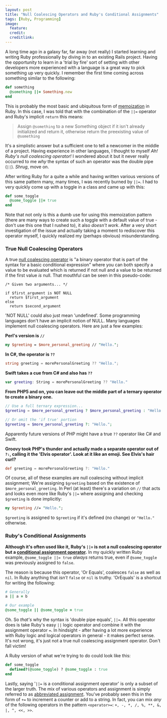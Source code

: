 ```yaml
---
layout: post
title: "Null Coalescing Operators and Ruby's Conditional Assignments"
tags: [Ruby, Programming]
image:
  feature:
  credit:
  creditlink:
---
```


A long time ago in a galaxy far, far away (not really) I started learning and writing Ruby professionally by diving in
to an existing Rails project. Having the opportunity to learn in a 'trial by fire' sort of setting with other developers
more experienced with a language is a great way to pick something up very quickly. I remember the first time coming
across something similar to the following:

```ruby
def something
  @something ||= Something.new
end
```

This is probably the most basic and ubiquitous form of [memoization][1] in Ruby. In this case, I was told that with the combination of the
`||=` operator and Ruby's implicit `return` this means:

> Assign `@something` to a new Something object if it isn't already initialized and return it, otherwise return the preexisting value of `@something`

It's a simplistic answer but a sufficient one to tell a newcomer in the middle of a project. Having experience in other
languages, I thought to myself _Ah! Ruby's null coalescing operator!_ I wondered about it but it never really occurred
to me _why_ the syntax of such an operator was the double pipe (`||`). _Shrug_, move on.

After writing Ruby for a quite a while and having written various versions of this same pattern many, many times, I
was recently burned by `||=`. I had to very quickly come up with a toggle in a class and came up with this:

```ruby
def some_toggle
  @some_toggle ||= true
end
```

Note that not only is this a dumb use for using this memoization pattern (there are many ways to create such a toggle
with a default value of true - don't use this one that I rushed to), it also _doesn't work_. After a very short
investigation of the issue and actually taking a moment to rediscover this operator myself, I quickly realized my
(perhaps obvious) misunderstanding.

### True Null Coalescing Operators
A true [null coalescing operator][2] is "a binary operator that is part of the syntax for a basic conditional
expression" where you can both specify a value to be evaluated which is returned if not null and a value to be returned
if the first value _is_ null. That mouthful can be seen in this pseudo-code:

```
/* Given two arguments... */

if $first_argument is NOT NULL
  return $first_argument
else
  return $second_argument
```

'NOT NULL' could also just mean 'undefined'. Some programming languages don't have an implicit notion of NULL. Many
languages implement null coalescing operators. Here are just a few examples:

**Perl's version is `//`**

```perl
my $greeting = $more_personal_greeting // "Hello.";
```

**In C#, the operator is `??`**

```csharp
string greeting = morePersonalGreeting ?? "Hello.";
```

**Swift takes a cue from C# and also has `??`**

```swift
var greeting: String = morePersonalGreeting ?? "Hello."
```

**From PHP5 and on, you can leave out the middle part of a ternary operator to create a binary one.**

```php
// Use a full ternary expression...
$greeting = $more_personal_greeting ? $more_personal_greeting : "Hello.";

// Or omit the 'if true' portion
$greeting = $more_personal_greeting ?: "Hello.";
```

Apparently future versions of PHP might have a true `??` operator like C# and Swift.

**Groovy took PHP's thunder and actually made a separate operator out of `?:`, calling it the 'Elvis operator'. Look at it like an emoji. See Elvis's hair curl?**

```groovy
def greeting = morePersonalGreeting ?: "Hello."
```

Of course, all of these examples are null coalescing without implicit assignment; We're assigning `$greeting` based on
the existence of `$more_personal_greeting`. In Perl (at least) there's a variation on `//` that acts and looks even more like
Ruby's `||=` where assigning and checking `$greeting` is done implicitly:

```perl
my $greeting //= "Hello.";
```

`$greeting` is assigned to `$greeting` if it's defined (no change) or `"Hello."` otherwise.

### Ruby's Conditional Assignments

**Although it's often used like it, Ruby's `||=` is not a null coalescing operator but a [conditional assignment operator][4].**
In my quickly written Ruby example, `@some_toggle ||= true` _always_ returns true, even if `@some_toggle` was previously
assigned to `false`.

The reason is because this operator, 'Or Equals', coalesces `false` as well as `nil`. In Ruby anything that _isn't_ `false` or `nil` is truthy.
'OrEquals' is a shortcut for writing the following:

```ruby
# Generally
a || a = b

# Our example
@some_toggle || @some_toggle = true
```

Oh. So _that's_ why the syntax is 'double pipe equals', `||=`.  All this operator does is take Ruby's easy `||` logic
operator and combine it with the assignment operator `=`. In hindsight - after having a lot more experience with
Ruby logic and logical operators in general - it makes perfect sense. It's not wrong, it's just not a true null
coalescing assignment operator. Don't fall victim!

A Ruby version of what we're trying to do could look like this:

```ruby
def some_toggle
  defined?(@some_toggle) ? @some_toggle : true
end
```

Lastly, saying '`||=` is a conditional assignment operator' is only a subset of the larger
truth. The mix of various operators and assignment is simply referred to as [abbreviated assignment][3]. You've probably
seen this in the form of `+=` to increment a counter or add to a string. In fact, you can mix _any_ of the following
operators in the pattern `<operator>=`: `+, -, *, /, %, **, &, |, ^, <<, >>`.

[1]: http://en.wikipedia.org/wiki/Memoization
[2]: http://en.wikipedia.org/wiki/Null_coalescing_operator
[3]: http://ruby-doc.org/core-2.2.2/doc/syntax/assignment_rdoc.html#label-Abbreviated+Assignment
[4]: http://en.wikibooks.org/wiki/Ruby_Programming/Syntax/Operators#1._Assignment
